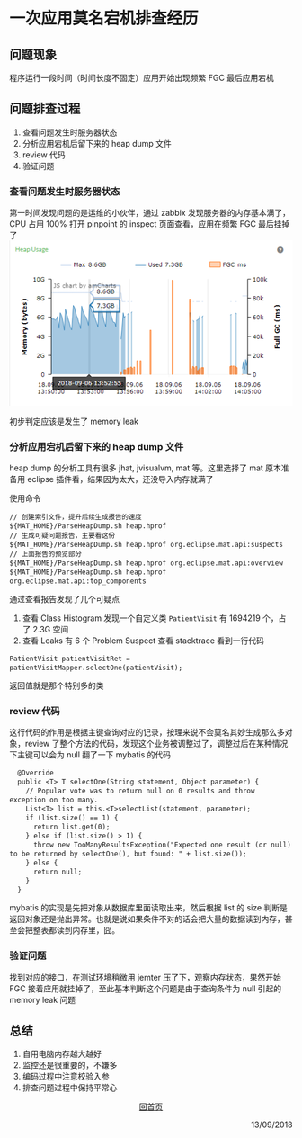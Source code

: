 # 一次应用莫名宕机排查经历

## 问题现象

程序运行一段时间（时间长度不固定）应用开始出现频繁 FGC 最后应用宕机

## 问题排查过程

1. 查看问题发生时服务器状态
1. 分析应用宕机后留下来的 heap dump 文件
1. review 代码
1. 验证问题

### 查看问题发生时服务器状态

第一时间发现问题的是运维的小伙伴，通过 zabbix 发现服务器的内存基本满了，CPU 占用 100% 
打开 pinpoint 的 inspect 页面查看，应用在频繁 FGC 最后挂掉了
![heap usage](heap-usage.png)

初步判定应该是发生了 memory leak 

### 分析应用宕机后留下来的 heap dump 文件

heap dump 的分析工具有很多 jhat, jvisualvm, mat 等。这里选择了 mat 
原本准备用 eclipse 插件看，结果因为太大，还没导入内存就满了

使用命令

```
// 创建索引文件，提升后续生成报告的速度
${MAT_HOME}/ParseHeapDump.sh heap.hprof
// 生成可疑问题报告，主要看这份
${MAT_HOME}/ParseHeapDump.sh heap.hprof org.eclipse.mat.api:suspects
// 上面报告的预览部分
${MAT_HOME}/ParseHeapDump.sh heap.hprof org.eclipse.mat.api:overview
${MAT_HOME}/ParseHeapDump.sh heap.hprof org.eclipse.mat.api:top_components
```

通过查看报告发现了几个可疑点

1. 查看 Class Histogram 发现一个自定义类 ```PatientVisit``` 有 1694219 个，占了 2.3G 空间
2. 查看 Leaks 有 6 个 Problem Suspect 查看 stacktrace 看到一行代码

```
PatientVisit patientVisitRet = patientVisitMapper.selectOne(patientVisit);
```

返回值就是那个特别多的类

### review 代码

这行代码的作用是根据主键查询对应的记录，按理来说不会莫名其妙生成那么多对象，review 了整个方法的代码，发现这个业务被调整过了，调整过后在某种情况下主键可以会为 null 翻了一下 mybatis 的代码

```
  @Override
  public <T> T selectOne(String statement, Object parameter) {
    // Popular vote was to return null on 0 results and throw exception on too many.
    List<T> list = this.<T>selectList(statement, parameter);
    if (list.size() == 1) {
      return list.get(0);
    } else if (list.size() > 1) {
      throw new TooManyResultsException("Expected one result (or null) to be returned by selectOne(), but found: " + list.size());
    } else {
      return null;
    }
  }
```

mybatis 的实现是先把对象从数据库里面读取出来，然后根据 list 的 size 判断是返回对象还是抛出异常。也就是说如果条件不对的话会把大量的数据读到内存，甚至会把整表都读到内存里，囧。

### 验证问题

找到对应的接口，在测试环境稍微用 jemter 压了下，观察内存状态，果然开始 FGC 接着应用就挂掉了，至此基本判断这个问题是由于查询条件为 null 引起的 memory leak 问题

## 总结

1. 自用电脑内存越大越好
1. 监控还是很重要的，不嫌多
2. 编码过程中注意校验入参
3. 排查问题过程中保持平常心

<p style="text-align: center"><a href="/">回首页</a></p>
 
<p align="right">13/09/2018</p>
